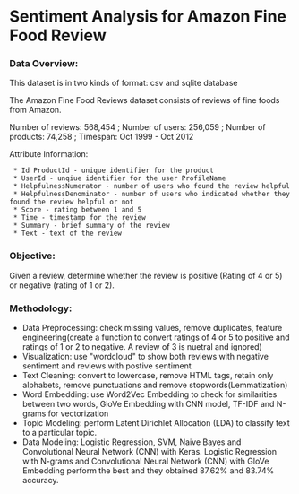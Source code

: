 # Sentiment Analysis for Amazon Fine Food Review
### Data Overview:

This dataset is in two kinds of format: csv and sqlite database

The Amazon Fine Food Reviews dataset consists of reviews of fine foods from Amazon.

Number of reviews: 568,454 ; Number of users: 256,059 ; Number of products: 74,258 ; Timespan: Oct 1999 - Oct 2012 

Attribute Information:

     * Id ProductId - unique identifier for the product 
     * UserId - unqiue identifier for the user ProfileName 
     * HelpfulnessNumerator - number of users who found the review helpful 
     * HelpfulnessDenominator - number of users who indicated whether they found the review helpful or not 
     * Score - rating between 1 and 5 
     * Time - timestamp for the review 
     * Summary - brief summary of the review 
     * Text - text of the review

### Objective:

Given a review, determine whether the review is positive (Rating of 4 or 5) or negative (rating of 1 or 2).

### Methodology:

* Data Preprocessing: check missing values, remove duplicates, feature engineering(create a function to convert ratings of 4 or 5 to positive and ratings of 1 or 2 to negative. A review of 3 is nuetral and ignored)
* Visualization: use "wordcloud" to show both reviews with negative sentiment and reviews with postive sentiment
* Text Cleaning: convert to lowercase, remove HTML tags, retain only alphabets, remove punctuations and remove stopwords(Lemmatization)
* Word Embedding: use Word2Vec Embedding to check for similarities between two words, GloVe Embedding with CNN model, TF-IDF and N-grams for vectorization
* Topic Modeling: perform Latent Dirichlet Allocation (LDA) to classify text to a particular topic. 
* Data Modeling: Logistic Regression, SVM, Naive Bayes and Convolutional Neural Network (CNN) with Keras. Logistic Regression with N-grams and Convolutional Neural Network (CNN) with GloVe Embedding perform the best and they obtained 87.62% and 83.74% accuracy.

